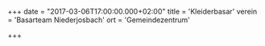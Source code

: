 +++
date = "2017-03-06T17:00:00.000+02:00"
title = 'Kleiderbasar'
verein = 'Basarteam Niederjosbach'
ort = 'Gemeindezentrum'

+++

      